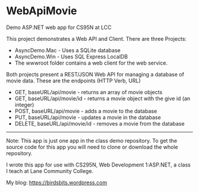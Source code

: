 # WebApiMovie
Demo ASP.NET web app for CS95N at LCC

This project demonstrates a Web API and Client. There are three Projects:
  * AsyncDemo.Mac - Uses a SQLite database
  * AsyncDemo.Win - Uses SQL Express LocalDB
  * The wwwroot folder contains a web client for the web service.

  Both projects present a REST/JSON Web API for managing a database of movie data. These are the endpoints (HTTP Verb, URL)
  * GET, baseURL/api/movie - returns an array of movie objects
  * GET, baseURL/api/movie/id - returns a movie object with the give id (an integer)
  * POST, baseURL/api/movie - adds a movie to the database
  * PUT, baseURL/api/movie - updates a movie in the database
  * DELETE, baseURL/api/movie/id - removes a movie from the database

----

Note: This app is just one app in the class demo repository.
To get the source code for this app you will need to
clone or download the whole repository.


I wrote this app for use with CS295N, Web Development 1:ASP.NET, a class I teach at Lane Community College.

My blog:
<https://birdsbits.wordpress.com>
